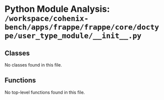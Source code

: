 # Python Module Analysis: `/workspace/cohenix-bench/apps/frappe/frappe/core/doctype/user_type_module/__init__.py`

## Classes

No classes found in this file.


## Functions

No top-level functions found in this file.

